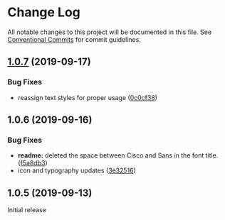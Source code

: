 # Change Log

All notable changes to this project will be documented in this file.
See [Conventional Commits](https://conventionalcommits.org) for commit guidelines.

## [1.0.7](https://github.com/momentum-design/momentum-design-kit/compare/@momentum-ui/macos-sketch-kit@1.0.6...@momentum-ui/macos-sketch-kit@1.0.7) (2019-09-17)


### Bug Fixes

* reassign text styles for proper usage ([0c0cf38](https://github.com/momentum-design/momentum-design-kit/commit/0c0cf38))





## 1.0.6 (2019-09-16)


### Bug Fixes

* **readme:** deleted the space between Cisco and Sans in the font title. ([f5a8db3](https://github.com/momentum-design/momentum-design-kit/commit/f5a8db3))
* icon and typography updates ([3e32516](https://github.com/momentum-design/momentum-design-kit/commit/3e32516))





## 1.0.5 (2019-09-13)

Initial release
